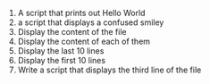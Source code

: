 1. A script that prints out Hello World
2. a script that displays a confused smiley 
3. Display the content of the file
4. Display the content of each of them
5. Display the last 10 lines
6. Display the first 10 lines
7. Write a script that displays the third line of the file
